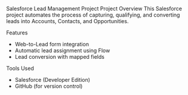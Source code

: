 Salesforce Lead Management Project
Project Overview
This Salesforce project automates the process of capturing, qualifying, and converting leads into Accounts, Contacts, and Opportunities.

 Features
- Web-to-Lead form integration
- Automatic lead assignment using Flow
- Lead conversion with mapped fields

Tools Used
- Salesforce (Developer Edition)
- GitHub (for version control)



